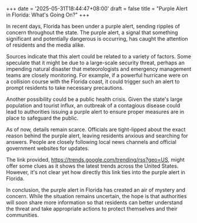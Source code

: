+++
date = '2025-05-31T18:44:47+08:00'
draft = false
title = "Purple Alert in Florida: What's Going On?"
+++

In recent days, Florida has been under a purple alert, sending ripples of concern throughout the state. The purple alert, a signal that something significant and potentially dangerous is occurring, has caught the attention of residents and the media alike. 

Sources indicate that this alert could be related to a variety of factors. Some speculate that it might be due to a large-scale security threat, perhaps an impending natural disaster that meteorologists and emergency management teams are closely monitoring. For example, if a powerful hurricane were on a collision course with the Florida coast, it could trigger such an alert to prompt residents to take necessary precautions. 

Another possibility could be a public health crisis. Given the state's large population and tourist influx, an outbreak of a contagious disease could lead to authorities issuing a purple alert to ensure proper measures are in place to safeguard the public. 

As of now, details remain scarce. Officials are tight-lipped about the exact reason behind the purple alert, leaving residents anxious and searching for answers. People are closely following local news channels and official government websites for updates. 

The link provided, https://trends.google.com/trending/rss?geo=US, might offer some clues as it shows the latest trends across the United States. However, it's not clear yet how directly this link ties into the purple alert in Florida. 

In conclusion, the purple alert in Florida has created an air of mystery and concern. While the situation remains uncertain, the hope is that authorities will soon share more information so that residents can better understand the threat and take appropriate actions to protect themselves and their communities.